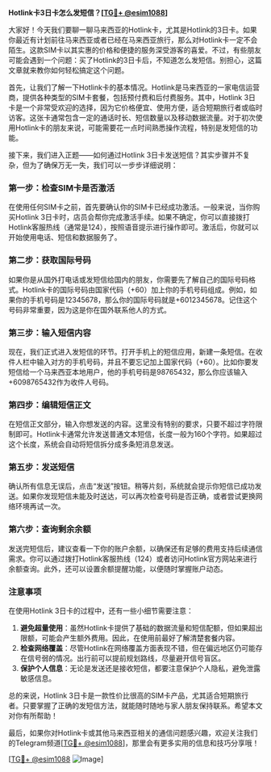 **Hotlink卡3日卡怎么发短信？[[TG💪+ @esim1088](https://t.me/s/esim1088)]**

大家好！今天我们要聊一聊马来西亚的Hotlink卡，尤其是Hotlink的3日卡。如果你最近有计划前往马来西亚或者已经在马来西亚旅行，那么对Hotlink卡一定不会陌生。这款SIM卡以其实惠的价格和便捷的服务深受游客的喜爱。不过，有些朋友可能会遇到一个问题：买了Hotlink的3日卡后，不知道怎么发短信。别担心，这篇文章就来教你如何轻松搞定这个问题。

首先，让我们了解一下Hotlink卡的基本情况。Hotlink是马来西亚的一家电信运营商，提供各种类型的SIM卡套餐，包括预付费和后付费服务。其中，Hotlink 3日卡是一个非常受欢迎的选择，因为它价格便宜、使用方便，适合短期旅行者或临时访客。这张卡通常包含一定的通话时长、短信数量以及移动数据流量。对于初次使用Hotlink卡的朋友来说，可能需要花一点时间熟悉操作流程，特别是发短信的功能。

接下来，我们进入正题——如何通过Hotlink 3日卡发送短信？其实步骤并不复杂，但为了确保万无一失，我们可以一步步详细说明：

### **第一步：检查SIM卡是否激活**
在使用任何SIM卡之前，首先要确认你的SIM卡已经成功激活。一般来说，当你购买Hotlink 3日卡时，店员会帮你完成激活手续。如果不确定，你可以直接拨打Hotlink客服热线（通常是124），按照语音提示进行操作即可。激活后，你就可以开始使用电话、短信和数据服务了。

### **第二步：获取国际号码**
如果你是从国外打电话或发短信给国内的朋友，你需要先了解自己的国际号码格式。Hotlink卡的国际号码由国家代码（+60）加上你的手机号码组成。例如，如果你的手机号码是12345678，那么你的国际号码就是+6012345678。记住这个号码非常重要，因为这是你在国外联系他人的方式。

### **第三步：输入短信内容**
现在，我们正式进入发短信的环节。打开手机上的短信应用，新建一条短信。在收件人栏中输入对方的手机号码，并且不要忘记加上国家代码（+60）。比如你要发短信给一个马来西亚本地用户，他的手机号码是98765432，那么你应该输入+6098765432作为收件人号码。

### **第四步：编辑短信正文**
在短信正文部分，输入你想发送的内容。这里没有特别的要求，只要不超过字符限制即可。Hotlink卡通常允许发送普通文本短信，长度一般为160个字符。如果超过这个长度，系统会自动将短信拆分成多条短消息发送。

### **第五步：发送短信**
确认所有信息无误后，点击“发送”按钮。稍等片刻，系统就会提示你短信已成功发送。如果你发现短信未能及时送达，可以再次检查号码是否正确，或者尝试更换网络环境再试一次。

### **第六步：查询剩余余额**
发送完短信后，建议查看一下你的账户余额，以确保还有足够的费用支持后续通信需求。你可以通过拨打Hotlink客服热线（124）或者访问Hotlink官方网站来进行余额查询。此外，还可以设置余额提醒功能，以便随时掌握账户动态。

### **注意事项**
在使用Hotlink 3日卡的过程中，还有一些小细节需要注意：
1. **避免超量使用**：虽然Hotlink卡提供了基础的数据流量和短信配额，但如果超出限额，可能会产生额外费用。因此，在使用前最好了解清楚套餐内容。
2. **检查网络覆盖**：尽管Hotlink在网络覆盖方面表现不错，但在偏远地区仍可能存在信号弱的情况。出行前可以提前规划路线，尽量避开信号盲区。
3. **保护个人信息**：无论是发送还是接收短信，都要注意保护个人隐私，避免泄露敏感信息。

总的来说，Hotlink 3日卡是一款性价比很高的SIM卡产品，尤其适合短期旅行者。只要掌握了正确的发短信方法，就能随时随地与家人朋友保持联系。希望本文对你有所帮助！

最后，如果你对Hotlink卡或其他马来西亚相关的通信问题感兴趣，欢迎关注我们的Telegram频道[[TG💪+ @esim1088](https://t.me/s/esim1088)]，那里会有更多实用的信息和技巧分享哦！

[[TG💪+ @esim1088](https://t.me/s/esim1088) ![Image](https://i.postimg.cc/4NQfJmqS/Snipaste-2025-05-13-00-14-12.png)]